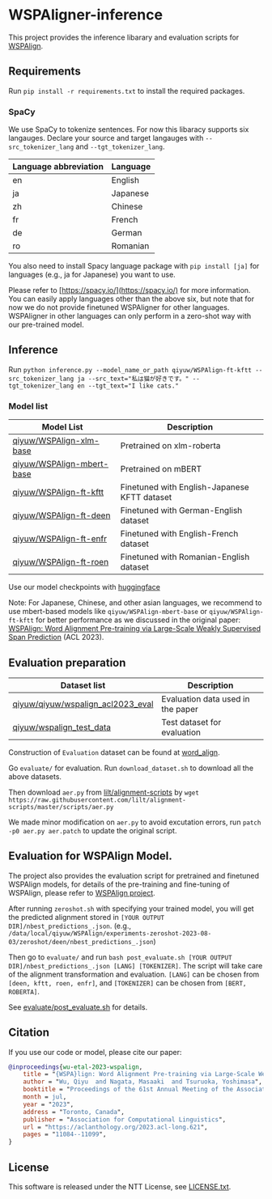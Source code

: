 # WSPAligner-inference
This project provides the inference libarary and evaluation scripts for [WSPAlign](https://github.com/qiyuw/WSPAlign).

## Requirements
Run `pip install -r requirements.txt` to install the required packages.

### SpaCy
We use SpaCy to tokenize sentences. For now this libaracy supports six langauges. Declare your source and target langauges with `--src_tokenizer_lang` and `--tgt_tokenizer_lang`.

| Language abbreviation | Language|
|-------|-------|
| en | English|
| ja | Japanese|
| zh | Chinese|
| fr | French |
| de | German |
| ro | Romanian|

You also need to install Spacy language package with `pip install [ja]` for languages (e.g., ja for Japanese) you want to use.

Please refer to [https://spacy.io/](https://spacy.io/) for more information. You can easily apply languages other than the above six, but note that for now we do not provide finetuned WSPAligner for other languages. WSPAligner in other languages can only perform in a zero-shot way with our pre-trained model.

## Inference
Run `python inference.py --model_name_or_path qiyuw/WSPAlign-ft-kftt --src_tokenizer_lang ja --src_text="私は猫が好きです。" --tgt_tokenizer_lang en --tgt_text="I like cats."`

### Model list
| Model List| Description|
|-------|-------|
|[qiyuw/WSPAlign-xlm-base](https://huggingface.co/qiyuw/WSPAlign-xlm-base) | Pretrained on xlm-roberta |
|[qiyuw/WSPAlign-mbert-base](https://huggingface.co/qiyuw/WSPAlign-mbert-base) | Pretrained on mBERT|
|[qiyuw/WSPAlign-ft-kftt](https://huggingface.co/qiyuw/WSPAlign-ft-kftt)| Finetuned with English-Japanese KFTT dataset|
|[qiyuw/WSPAlign-ft-deen](https://huggingface.co/qiyuw/WSPAlign-ft-deen)| Finetuned with German-English dataset|
[qiyuw/WSPAlign-ft-enfr](https://huggingface.co/qiyuw/WSPAlign-ft-enfr)| Finetuned with English-French dataset|
[qiyuw/WSPAlign-ft-roen](https://huggingface.co/qiyuw/WSPAlign-ft-roen)| Finetuned with Romanian-English dataset|

Use our model checkpoints with [huggingface](https://huggingface.co/)

Note: For Japanese, Chinese, and other asian languages, we recommend to use mbert-based models like `qiyuw/WSPAlign-mbert-base` or `qiyuw/WSPAlign-ft-kftt` for better performance as we discussed in the original paper: [WSPAlign: Word Alignment Pre-training via Large-Scale Weakly Supervised Span Prediction](https://aclanthology.org/2023.acl-long.621/) (ACL 2023).

## Evaluation preparation
| Dataset list| Description|
|-------|-------|
|[qiyuw/qiyuw/wspalign_acl2023_eval](https://huggingface.co/datasets/qiyuw/wspalign_acl2023_eval)|Evaluation data used in the paper|
|[qiyuw/wspalign_test_data](https://huggingface.co/datasets/qiyuw/wspalign_test_data)| Test dataset for evaluation|

Construction of `Evaluation` dataset can be found at [word_align](https://github.com/nttcslab-nlp/word_align).

Go `evaluate/` for evaluation. Run `download_dataset.sh` to download all the above datasets.

Then download `aer.py` from [lilt/alignment-scripts](https://github.com/lilt/alignment-scripts/tree/master) by `wget https://raw.githubusercontent.com/lilt/alignment-scripts/master/scripts/aer.py`

We made minor modification on `aer.py` to avoid excutation errors, run `patch -p0 aer.py aer.patch` to update the original script.

## Evaluation for WSPAlign Model.
The project also provides the evaluation script for pretrained and finetuned WSPAlign models, for details of the pre-training and fine-tuning of WSPAlign, please refer to [WSPAlign project](https://github.com/qiyuw/WSPAlign).

After running `zeroshot.sh` with specifying your trained model, you will get the predicted alignment stored in `[YOUR OUTPUT DIR]/nbest_predictions_.json`. (e.g., `/data/local/qiyuw/WSPAlign/experiments-zeroshot-2023-08-03/zeroshot/deen/nbest_predictions_.json`)

Then go to `evaluate/` and run `bash post_evaluate.sh [YOUR OUTPUT DIR]/nbest_predictions_.json [LANG] [TOKENIZER]`. The script will take care of the alignment transformation and evaluation. `[LANG]` can be chosen from `[deen, kftt, roen, enfr]`, and `[TOKENIZER]` can be chosen from `[BERT, ROBERTA]`.

See [evaluate/post_evaluate.sh](evaluate/postprocess.sh) for details.

## Citation
If you use our code or model, please cite our paper:
```bibtex
@inproceedings{wu-etal-2023-wspalign,
    title = "{WSPA}lign: Word Alignment Pre-training via Large-Scale Weakly Supervised Span Prediction",
    author = "Wu, Qiyu  and Nagata, Masaaki  and Tsuruoka, Yoshimasa",
    booktitle = "Proceedings of the 61st Annual Meeting of the Association for Computational Linguistics (Volume 1: Long Papers)",
    month = jul,
    year = "2023",
    address = "Toronto, Canada",
    publisher = "Association for Computational Linguistics",
    url = "https://aclanthology.org/2023.acl-long.621",
    pages = "11084--11099",
}
```

## License

This software is released under the NTT License, see [LICENSE.txt](LICENSE.txt).